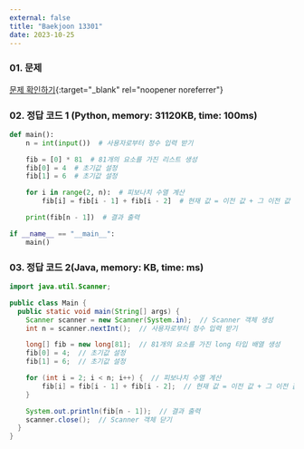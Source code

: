 ```yaml
---
external: false
title: "Baekjoon 13301"
date: 2023-10-25
---
```


### 01. 문제

[문제 확인하기](https://www.acmicpc.net/problem/13301){:target="_blank" rel="noopener noreferrer"}

### 02. 정답 코드 1 (Python, memory: 31120KB, time: 100ms)

```Python
def main():
    n = int(input())  # 사용자로부터 정수 입력 받기

    fib = [0] * 81  # 81개의 요소를 가진 리스트 생성
    fib[0] = 4  # 초기값 설정
    fib[1] = 6  # 초기값 설정

    for i in range(2, n):  # 피보나치 수열 계산
        fib[i] = fib[i - 1] + fib[i - 2]  # 현재 값 = 이전 값 + 그 이전 값

    print(fib[n - 1])  # 결과 출력

if __name__ == "__main__":
    main()
```

### 03. 정답 코드 2(Java, memory: KB, time: ms)

```java
import java.util.Scanner;

public class Main {
  public static void main(String[] args) {
    Scanner scanner = new Scanner(System.in);  // Scanner 객체 생성
    int n = scanner.nextInt();  // 사용자로부터 정수 입력 받기

    long[] fib = new long[81];  // 81개의 요소를 가진 long 타입 배열 생성
    fib[0] = 4;  // 초기값 설정
    fib[1] = 6;  // 초기값 설정

    for (int i = 2; i < n; i++) {  // 피보나치 수열 계산
        fib[i] = fib[i - 1] + fib[i - 2];  // 현재 값 = 이전 값 + 그 이전 값
    }

    System.out.println(fib[n - 1]);  // 결과 출력
    scanner.close();  // Scanner 객체 닫기
  }
}
```
